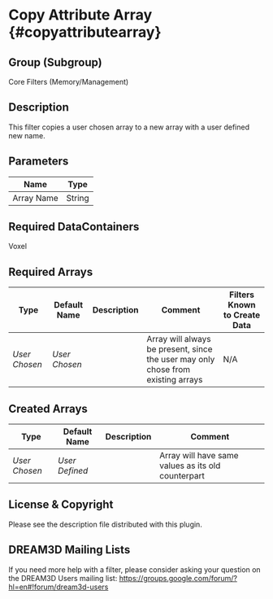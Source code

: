 Copy Attribute Array {#copyattributearray}
==============================

## Group (Subgroup) ##
Core Filters (Memory/Management)

## Description ##
This filter copies a user chosen array to a new array with a user defined new name.

## Parameters ##

| Name | Type |
|------|------|
| Array Name | String |

## Required DataContainers ##
Voxel

## Required Arrays ##

| Type | Default Name | Description | Comment | Filters Known to Create Data |
|------|--------------|-------------|---------|-----|
| *User Chosen* | *User Chosen* |  | Array will always be present, since the user may only chose from existing arrays | N/A |


## Created Arrays ##

| Type | Default Name | Description | Comment |
|------|--------------|-------------|---------|
| *User Chosen* | *User Defined* | | Array will have same values as its old counterpart |





## License & Copyright ##

Please see the description file distributed with this plugin.

## DREAM3D Mailing Lists ##

If you need more help with a filter, please consider asking your question on the DREAM3D Users mailing list:
https://groups.google.com/forum/?hl=en#!forum/dream3d-users


